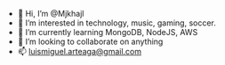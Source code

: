 - 👋 Hi, I’m @Mjkhajl
- 👀 I’m interested in technology, music, gaming, soccer.
- 🌱 I’m currently learning MongoDB, NodeJS, AWS
- 💞️ I’m looking to collaborate on anything
- 📫 luismiguel.arteaga@gmail.com

<!---
Mjkhajl/Mjkhajl is a ✨ special ✨ repository because its `README.md` (this file) appears on your GitHub profile.
You can click the Preview link to take a look at your changes.
--->
